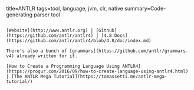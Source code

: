 title=ANTLR
tags=tool, language, jvm, clr, native
summary=Code-generating parser tool
~~~~~~

[Website](http://www.antlr.org) | [Github](https://github.com/antlr/antlr4) | [4.8 Docs](https://github.com/antlr/antlr4/blob/4.8/doc/index.md)

There's also a bunch of [grammars](https://github.com/antlr/grammars-v4) already written for it.

[How to Create a Programming Language Using ANTLR4](https://progur.com/2016/09/how-to-create-language-using-antlr4.html) | [The ANTLR Mega Tutorial](https://tomassetti.me/antlr-mega-tutorial/)
